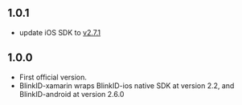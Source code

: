 ## 1.0.1
- update iOS SDK to [v2.7.1](https://github.com/BlinkID/blinkid-ios/releases/tag/v2.7.1)

## 1.0.0

- First official version. 
- BlinkID-xamarin wraps BlinkID-ios native SDK at version 2.2, and BlinkID-android at version 2.6.0